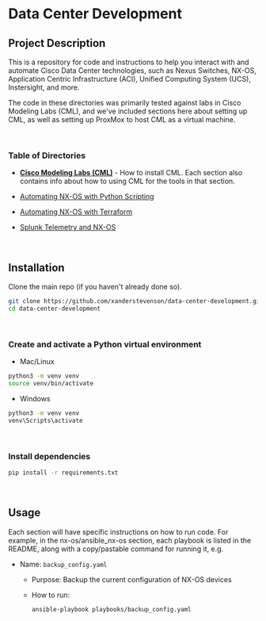 # Data Center Development


## Project Description

This is a repository for code and instructions to help you interact with and automate Cisco Data Center technologies, such as Nexus Switches, NX-OS, Application Centric Infrastructure (ACI), Unified Computing System (UCS), Instersight, and more.

The code in these directories was primarily tested against labs in Cisco Modeling Labs (CML), and we've included sections here about setting up CML, as well as setting up ProxMox to host CML as a virtual machine.

<br>

### Table of Directories

- **[Cisco Modeling Labs (CML)](https://github.com/xanderstevenson/data-center-development/tree/main/nx-os/ansible_nx-os)** - How to install CML. Each section also contains info about how to using CML for the tools in that section.

- [Automating NX-OS with Python Scripting](https://github.com/xanderstevenson/data-center-development/tree/main/nx-os/python_scripting_nx-os)

- [Automating NX-OS with Terraform](https://github.com/xanderstevenson/data-center-development/tree/main/nx-os/terraform_nx-os)

- [Splunk Telemetry and NX-OS](https://github.com/xanderstevenson/data-center-development/tree/main/nx-os/splunk_nx-os)

<br>


## Installation

Clone the main repo (if you haven't already done so).

```bash
git clone https://github.com/xanderstevenson/data-center-development.git
cd data-center-development
```
<br>

### Create and activate a Python virtual environment

- Mac/Linux
```bash
python3 -m venv venv
source venv/bin/activate
```
- Windows
```bash
python3 -m venv venv
venv\Scripts\activate
```
<br>

### Install dependencies

```bash
pip install -r requirements.txt
```
<br>


## Usage

Each section will have specific instructions on how to run code. For example, in the nx-os/ansible_nx-os section, each playbook is listed in the README, along with a copy/pastable command for running it, e.g.

- Name: `backup_config.yaml`
  - Purpose: Backup the current configuration of NX-OS devices
  - How to run:

    ```bash
    ansible-playbook playbooks/backup_config.yaml
    ```
  <br>
